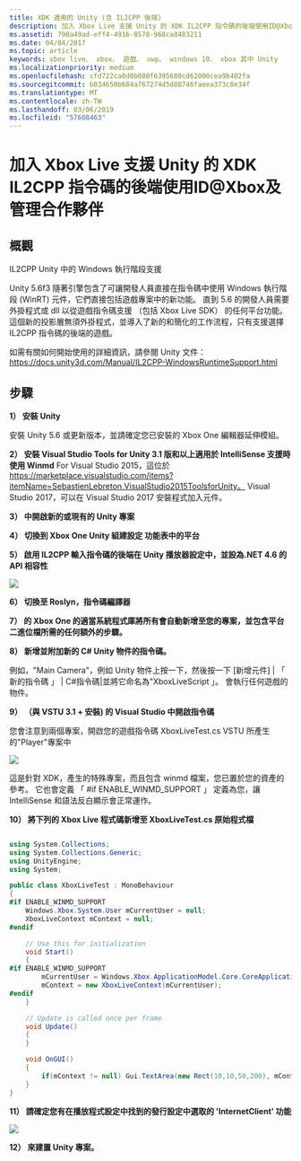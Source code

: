 ```yaml
---
title: XDK 適用的 Unity (含 IL2CPP 後端)
description: 加入 Xbox Live 支援 Unity 的 XDK IL2CPP 指令碼的後端使用ID@Xbox及管理合作夥伴
ms.assetid: 790a49ad-eff4-4916-8578-968ca8483211
ms.date: 04/04/2017
ms.topic: article
keywords: xbox live、 xbox、 遊戲、 uwp、 windows 10、 xbox 其中 Unity
ms.localizationpriority: medium
ms.openlocfilehash: cfd722ca0d0b080f6395680cd62000cea9b402fa
ms.sourcegitcommit: b034650b684a767274d5d88746faeea373c8e34f
ms.translationtype: MT
ms.contentlocale: zh-TW
ms.lasthandoff: 03/06/2019
ms.locfileid: "57608463"
---
```

# <a name="add-xbox-live-support-to-unity-for-xdk-with-il2cpp-scripting-backend-for-idxbox-and-managed-partners"></a>加入 Xbox Live 支援 Unity 的 XDK IL2CPP 指令碼的後端使用ID@Xbox及管理合作夥伴

## <a name="overview"></a>概觀

IL2CPP Unity 中的 Windows 執行階段支援

Unity 5.6f3 隨著引擎包含了可讓開發人員直接在指令碼中使用 Windows 執行階段 (WinRT) 元件，它們直接包括遊戲專案中的新功能。 直到 5.6 的開發人員需要外掛程式或 dll 以從遊戲指令碼支援 （包括 Xbox Live SDK） 的任何平台功能。 這個新的投影層無須外掛程式，並導入了新的和簡化的工作流程，只有支援選擇 IL2CPP 指令碼的後端的遊戲。

如需有關如何開始使用的詳細資訊，請參閱 Unity 文件： https://docs.unity3d.com/Manual/IL2CPP-WindowsRuntimeSupport.html

## <a name="steps"></a>步驟

**1） 安裝 Unity**

安裝 Unity 5.6 或更新版本，並請確定您已安裝的 Xbox One 編輯器延伸模組。

**2） 安裝 Visual Studio Tools for Unity 3.1 版和以上適用於 IntelliSense 支援時使用 Winmd** For Visual Studio 2015，這位於 https://marketplace.visualstudio.com/items?itemName=SebastienLebreton.VisualStudio2015ToolsforUnity。  Visual Studio 2017，可以在 Visual Studio 2017 安裝程式加入元件。

**3） 中開啟新的或現有的 Unity 專案**

**4） 切換到 Xbox One Unity 組建設定 功能表中的平台**

**5） 啟用 IL2CPP 輸入指令碼的後端在 Unity 播放器設定中，並設為.NET 4.6 的 API 相容性**

![](../images/unity/unity-il2cpp-1.png)

**6） 切換至 Roslyn，指令碼編譯器**

**7） 的 Xbox One 的適當系統程式庫將所有會自動新增至您的專案，並包含平台二進位檔所需的任何額外的步驟。**

**8） 新增並附加新的 C\# Unity 物件的指令碼。**

例如，"Main Camera"，例如 Unity 物件上按一下，然後按一下 [新增元件] \| 「 新的指令碼 」 \| C\#指令碼\|並將它命名為"XboxLiveScript 」。 會執行任何遊戲的物件。

**9） （與 VSTU 3.1 + 安裝) 的 Visual Studio 中開啟指令碼**

您會注意到兩個專案，開啟您的遊戲指令碼 XboxLiveTest.cs VSTU 所產生的"Player"專案中

![](../images/unity/unity-il2cpp-2.png)

這是針對 XDK，產生的特殊專案，而且包含 winmd 檔案，您已置於您的資產的參考。
它也會定義 「 #if ENABLE_WINMD_SUPPORT 」 定義為您，讓 IntelliSense 和語法反白顯示會正常運作。

**10） 將下列的 Xbox Live 程式碼新增至 XboxLiveTest.cs 原始程式檔**

```csharp

using System.Collections;
using System.Collections.Generic;
using UnityEngine;
using System;

public class XboxLiveTest : MonoBehaviour
{
#if ENABLE_WINMD_SUPPORT
    Windows.Xbox.System.User mCurrentUser = null;
    XboxLiveContext mContext = null;
#endif

    // Use this for initialization
    void Start()
    {
#if ENABLE_WINMD_SUPPORT
        mCurrentUser = Windows.Xbox.ApplicationModel.Core.CoreApplicationContext.CurrentUser;
        mContext = new XboxLiveContext(mCurrentUser);
#endif
    }

    // Update is called once per frame
    void Update()
    {
    }

    void OnGUI()
    {
        if(mContext != null) Gui.TextArea(new Rect(10,10,50,200), mContext.XboxUserId);
    }
}

```

**11） 請確定您有在播放程式設定中找到的發行設定中選取的 'InternetClient' 功能**

![](../images/unity/unity-il2cpp-3.png)

**12） 來建置 Unity 專案。**
